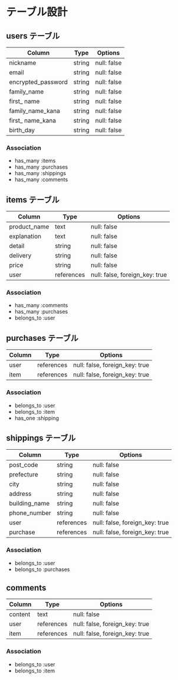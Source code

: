 # テーブル設計

## users テーブル

| Column             | Type   | Options     |
| ------------------ | ------ | ----------- |
| nickname           | string | null: false |
| email              | string | null: false |
| encrypted_password | string | null: false |
| family_name        | string | null: false |
| first_ name        | string | null: false |
| family_name_kana   | string | null: false |
| first_ name_kana   | string | null: false |
| birth_day          | string | null: false |

### Association

- has_many :items
- has_many :purchases
- has_many :shippings
- has_many :comments

## items テーブル

| Column       | Type       | Options                        |
| ------------ | ---------- | ------------------------------ |
| product_name | text       | null: false                    |
| explanation  | text       | null: false                    |
| detail       | string     | null: false                    |
| delivery     | string     | null: false                    |
| price        | string     | null: false                    |
| user         | references | null: false, foreign_key: true |

### Association

- has_many :comments
- has_many :purchases
- belongs_to :user

## purchases テーブル

| Column       | Type       | Options                        |
| ------------ | ---------- | ------------------------------ |
| user         | references | null: false, foreign_key: true |
| item         | references | null: false, foreign_key: true |

### Association

- belongs_to :user
- belongs_to :item
- has_one :shipping

## shippings テーブル

| Column        | Type       | Options                        |
| ------------- | ---------- | ------------------------------ |
| post_code     | string     | null: false                    |
| prefecture    | string     | null: false                    |
| city          | string     | null: false                    |
| address       | string     | null: false                    |
| building_name | string     | null: false                    |
| phone_number  | string     | null: false                    |
| user          | references | null: false, foreign_key: true |
| purchase      | references | null: false, foreign_key: true |

### Association

- belongs_to :user
- belongs_to :purchases

## comments
| Column       | Type       | Options                        |
| ------------ | ---------- | ------------------------------ |
| content      | text       | null: false                    |
| user         | references | null: false, foreign_key: true |
| item         | references | null: false, foreign_key: true |

### Association

- belongs_to :user
- belongs_to :item